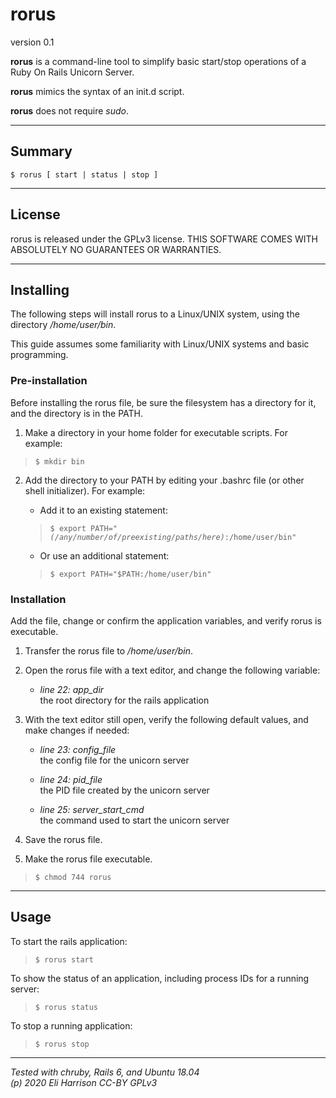 # rorus

version 0.1

**rorus** is a command-line tool to simplify basic start/stop operations of a Ruby On Rails Unicorn Server.

**rorus** mimics the syntax of an init.d script.

**rorus** does not require _sudo_.

-----

## Summary

~~~
$ rorus [ start | status | stop ]
~~~

-----

## License

rorus is released under the GPLv3 license. THIS SOFTWARE COMES WITH ABSOLUTELY NO GUARANTEES OR WARRANTIES.

-----

## Installing

The following steps will install rorus to a Linux/UNIX system, using the directory _/home/user/bin_.

This guide assumes some familiarity with Linux/UNIX systems and basic programming.

### Pre-installation

Before installing the rorus file, be sure the filesystem has a directory for it, and the directory is in the PATH. 

1. Make a directory in your home folder for executable scripts. For example:

  > `$ mkdir bin`

2. Add the directory to your PATH by editing your .bashrc file (or other shell initializer). For example:

    * Add it to an existing statement: 

    > `$ export PATH="`_`(/any/number/of/preexisting/paths/here)`_`:/home/user/bin"`
    
    * Or use an additional statement:

    > `$ export PATH="$PATH:/home/user/bin"`
    
### Installation

Add the file, change or confirm the application variables, and verify rorus is executable.

1. Transfer the rorus file to _/home/user/bin_.

2. Open the rorus file with a text editor, and change the following variable:

    - *line 22: app_dir*  
      the root directory for the rails application

3. With the text editor still open, verify the following default values, and make changes if needed:

    - *line 23: config_file*  
      the config file for the unicorn server

    - *line 24: pid_file*  
      the PID file created by the unicorn server

    - *line 25: server_start_cmd*  
      the command used to start the unicorn server
  
4. Save the rorus file.

5. Make the rorus file executable.

  > `$ chmod 744 rorus`    


-----

## Usage

To start the rails application:

  > `$ rorus start`

To show the status of an application, including process IDs for a running server:

  > `$ rorus status`

To stop a running application:  

  > `$ rorus stop`

-----

_Tested with chruby, Rails 6, and Ubuntu 18.04_  
_(p) 2020 Eli Harrison CC-BY GPLv3_